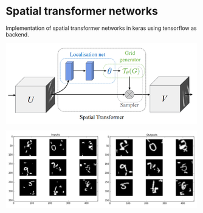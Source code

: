 # Spatial transformer networks
Implementation of spatial transformer networks in keras using tensorflow as backend.

![alt tag](images/transformation.png)

![alt tag](images/results.jpg)

